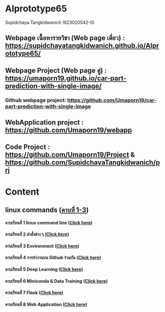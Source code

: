 # AIprototype65
Supidchaya Tangkidwanich (623020542-0)

## Webpage เนื้อหารายวิชา (Web page เดี่ยว) : https://supidchayatangkidwanich.github.io/AIprototype65/
## Webpage Project (Web page คู่) : https://umaporn19.github.io/car-part-prediction-with-single-image/
### Github webpage project: https://github.com/Umaporn19/car-part-prediction-with-single-image
## WebApplication project : https://github.com/Umaporn19/webapp
## Code Project : https://github.com/Umaporn19/Project & https://github.com/SupidchayaTangkidwanich/prj

# Content

## linux commands ([คาบที่ 1-3](https://github.com/SupidchayaTangkidwanich/AIprototype65/blob/main/%E0%B8%84%E0%B8%B2%E0%B8%9A%E0%B8%97%E0%B8%B5%E0%B9%881-3.pdf))

#### คาบเรียนที่ 1 linux command line ([Click here](https://github.com/SupidchayaTangkidwanich/AIprototype65/blob/main/%E0%B8%84%E0%B8%B2%E0%B8%9A%E0%B8%97%E0%B8%B5%E0%B9%88%201.pdf))

#### คาบเรียนที่ 2 คำสั่งต่าง ๆ ([Click here](https://github.com/SupidchayaTangkidwanich/AIprototype65/blob/main/%E0%B8%84%E0%B8%B2%E0%B8%9A%E0%B8%97%E0%B8%B5%E0%B9%88%202.pdf))

#### คาบเรียนที่ 3 Environment ([Click here](https://github.com/SupidchayaTangkidwanich/AIprototype65/blob/main/%E0%B8%84%E0%B8%B2%E0%B8%9A%E0%B8%97%E0%B8%B5%E0%B9%88%203.pdf))

#### คาบเรียนที่ 4 การทำงานบน Github ร่วมกัน ([Click here](https://github.com/SupidchayaTangkidwanich/AIprototype65/blob/main/%E0%B8%84%E0%B8%B2%E0%B8%9A%E0%B8%97%E0%B8%B5%E0%B9%88%204.pdf))

#### คาบเรียนที่ 5 Deep Learning ([Click here](https://github.com/SupidchayaTangkidwanich/AIprototype65/blob/main/%E0%B8%84%E0%B8%B2%E0%B8%9A%E0%B8%97%E0%B8%B5%E0%B9%88%205.pdf))

#### คาบเรียนที่ 6 Miniconda & Data Training ([Click here](https://github.com/SupidchayaTangkidwanich/AIprototype65/blob/main/%E0%B8%84%E0%B8%B2%E0%B8%9A%E0%B8%97%E0%B8%B5%E0%B9%88%206.pdf))

#### คาบเรียนที่ 7 Flask ([Click here](https://github.com/SupidchayaTangkidwanich/AIprototype65/blob/main/%E0%B8%84%E0%B8%B2%E0%B8%9A%E0%B8%97%E0%B8%B5%E0%B9%88%207.pdf))

#### คาบเรียนที่ 8 Web Application ([Click here](https://github.com/SupidchayaTangkidwanich/AIprototype65/blob/main/%E0%B8%84%E0%B8%B2%E0%B8%9A%E0%B8%97%E0%B8%B5%E0%B9%88%208.pdf))
